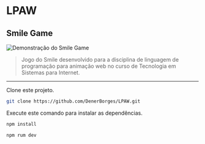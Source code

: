 # LPAW

## Smile Game

<img src="../Vídeos/Gifs_github/Smile.gif" alt="Demonstração do Smile Game">

> Jogo do Smile desenvolvido para a disciplina de linguagem de programação para animação web no curso de Tecnologia em Sistemas para Internet.

<hr>

Clone este projeto.

```bash
git clone https://github.com/DenerBorges/LPAW.git

```
Execute este comando para instalar as dependências.

```bash
npm install

npm rum dev

```
